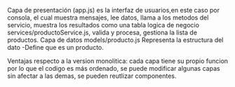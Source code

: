 Capa de presentación (app.js) es la interfaz de usuarios,en este caso por consola, el cual muestra mensajes, lee datos, llama a los metodos del servicio, muestra los
resultados como una tabla logica de negocio services/productoService.js, valida y procesa, gestiona la lista de productos.
Capa de datos models/producto.js Representa la estructura del dato -Define que es un producto.

Ventajas respecto a la version monolitica: cada capa tiene su propio funcion por lo que el codigo es más ordenado, se puede modificar algunas capas sin afectar a las
demas, se pueden reutlizar componentes.
